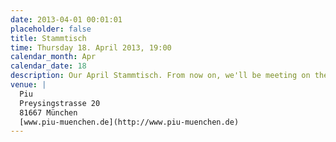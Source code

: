 ```yaml
---
date: 2013-04-01 00:01:01
placeholder: false
title: Stammtisch
time: Thursday 18. April 2013, 19:00
calendar_month: Apr
calendar_date: 18
description: Our April Stammtisch. From now on, we'll be meeting on the 2nd of last Thursday of every month.
venue: |
  Piu  
  Preysingstrasse 20  
  81667 München  
  [www.piu-muenchen.de](http://www.piu-muenchen.de)
---
```


